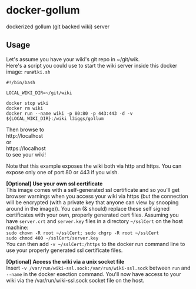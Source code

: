 # docker-gollum
dockerized gollum (git backed wiki) server

## Usage
Let's assume you have your wiki's git repo in ~/git/wik.  
Here's a script you could use to start the wiki server inside this docker image: `runWiki.sh`
```
#!/bin/bash

LOCAL_WIKI_DIR=~/git/wiki

docker stop wiki
docker rm wiki
docker run --name wiki -p 80:80 -p 443:443 -d -v ${LOCAL_WIKI_DIR}:/wiki l3iggs/gollum
```
Then browse to  
http://localhost  
or  
https://localhost  
to see your wiki!

Note that this example exposes the wiki both via http and https. You can expose only one of port 80 or 443 if you wish.

**[Optional] Use your own ssl certificate**  
This image comes with a self-generated ssl certificate and so you'll get browser warnings when you access your wiki via https (but the connection will be encrypted (with a private key that anyone can view by snooping around in the image)). You can (& should) replace these self signed certificates with your own, properly generated cert files.
Assuming you have `server.crt` and `server.key` files in a directory `~/sslCert` on the host machine:   
`sudo chown -R root ~/sslCert; sudo chgrp -R root ~/sslCert`  
`sudo chmod 400 ~/sslCert/server.key`   
You can then add `-v ~/sslCert:/https` to the docker run command line to use your properly generated ssl certificate files.

**[Optional] Access the wiki via a unix socket file**  
Insert `-v /var/run/wiki-ssl.sock:/var/run/wiki-ssl.sock` between `run` and `--name` in the docker exection command. You'll now have access to your wiki via the /var/run/wiki-ssl.sock socket file on the host.
